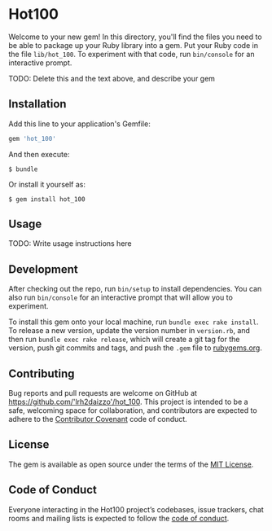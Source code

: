 # Hot100

Welcome to your new gem! In this directory, you'll find the files you need to be able to package up your Ruby library into a gem. Put your Ruby code in the file `lib/hot_100`. To experiment with that code, run `bin/console` for an interactive prompt.

TODO: Delete this and the text above, and describe your gem

## Installation

Add this line to your application's Gemfile:

```ruby
gem 'hot_100'
```

And then execute:

    $ bundle

Or install it yourself as:

    $ gem install hot_100

## Usage

TODO: Write usage instructions here

## Development

After checking out the repo, run `bin/setup` to install dependencies. You can also run `bin/console` for an interactive prompt that will allow you to experiment.

To install this gem onto your local machine, run `bundle exec rake install`. To release a new version, update the version number in `version.rb`, and then run `bundle exec rake release`, which will create a git tag for the version, push git commits and tags, and push the `.gem` file to [rubygems.org](https://rubygems.org).

## Contributing

Bug reports and pull requests are welcome on GitHub at https://github.com/'lrh2daizzo'/hot_100. This project is intended to be a safe, welcoming space for collaboration, and contributors are expected to adhere to the [Contributor Covenant](http://contributor-covenant.org) code of conduct.

## License

The gem is available as open source under the terms of the [MIT License](https://opensource.org/licenses/MIT).

## Code of Conduct

Everyone interacting in the Hot100 project’s codebases, issue trackers, chat rooms and mailing lists is expected to follow the [code of conduct](https://github.com/'lrh2daizzo'/hot_100/blob/master/CODE_OF_CONDUCT.md).
